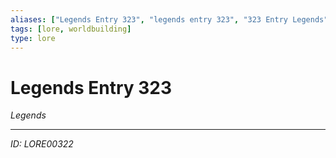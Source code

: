 ```yaml
---
aliases: ["Legends Entry 323", "legends entry 323", "323 Entry Legends"]
tags: [lore, worldbuilding]
type: lore
---
```


# Legends Entry 323

*Legends*

---
*ID: LORE00322*